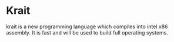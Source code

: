 # Krait
krait is a new programming language which compiles into intel x86 assembly. It is fast and will be used to build full operating systems.
